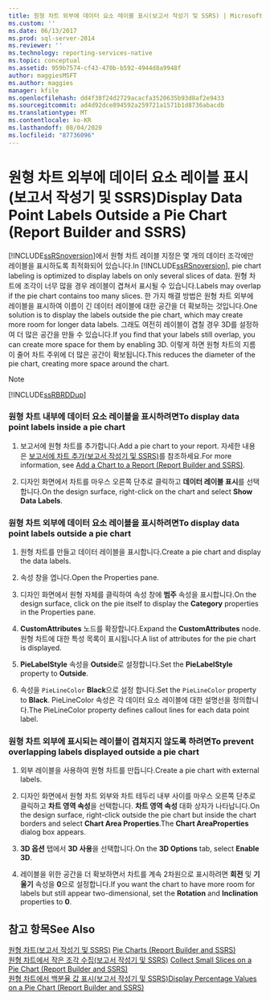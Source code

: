 ```yaml
---
title: 원형 차트 외부에 데이터 요소 레이블 표시(보고서 작성기 및 SSRS) | Microsoft Docs
ms.custom: ''
ms.date: 06/13/2017
ms.prod: sql-server-2014
ms.reviewer: ''
ms.technology: reporting-services-native
ms.topic: conceptual
ms.assetid: 959b7574-cf43-470b-b592-4944d8a9948f
author: maggiesMSFT
ms.author: maggies
manager: kfile
ms.openlocfilehash: dd4f38f24d2729acacfa3520635b93d8af2e9433
ms.sourcegitcommit: ad4d92dce894592a259721a1571b1d8736abacdb
ms.translationtype: MT
ms.contentlocale: ko-KR
ms.lasthandoff: 08/04/2020
ms.locfileid: "87736096"
---
```

# <a name="display-data-point-labels-outside-a-pie-chart-report-builder-and-ssrs"></a><span data-ttu-id="2ca0d-102">원형 차트 외부에 데이터 요소 레이블 표시(보고서 작성기 및 SSRS)</span><span class="sxs-lookup"><span data-stu-id="2ca0d-102">Display Data Point Labels Outside a Pie Chart (Report Builder and SSRS)</span></span>
  <span data-ttu-id="2ca0d-103">[!INCLUDE[ssRSnoversion](../../includes/ssrsnoversion-md.md)]에서 원형 차트 레이블 지정은 몇 개의 데이터 조각에만 레이블을 표시하도록 최적화되어 있습니다.</span><span class="sxs-lookup"><span data-stu-id="2ca0d-103">In [!INCLUDE[ssRSnoversion](../../includes/ssrsnoversion-md.md)], pie chart labeling is optimized to display labels on only several slices of data.</span></span> <span data-ttu-id="2ca0d-104">원형 차트에 조각이 너무 많을 경우 레이블이 겹쳐서 표시될 수 있습니다.</span><span class="sxs-lookup"><span data-stu-id="2ca0d-104">Labels may overlap if the pie chart contains too many slices.</span></span> <span data-ttu-id="2ca0d-105">한 가지 해결 방법은 원형 차트 외부에 레이블을 표시하여 이름이 긴 데이터 레이블에 대한 공간을 더 확보하는 것입니다.</span><span class="sxs-lookup"><span data-stu-id="2ca0d-105">One solution is to display the labels outside the pie chart, which may create more room for longer data labels.</span></span> <span data-ttu-id="2ca0d-106">그래도 여전히 레이블이 겹칠 경우 3D를 설정하여 더 많은 공간을 만들 수 있습니다.</span><span class="sxs-lookup"><span data-stu-id="2ca0d-106">If you find that your labels still overlap, you can create more space for them by enabling 3D.</span></span> <span data-ttu-id="2ca0d-107">이렇게 하면 원형 차트의 지름이 줄어 차트 주위에 더 많은 공간이 확보됩니다.</span><span class="sxs-lookup"><span data-stu-id="2ca0d-107">This reduces the diameter of the pie chart, creating more space around the chart.</span></span>  
  
> [!NOTE]  
>  [!INCLUDE[ssRBRDDup](../../includes/ssrbrddup-md.md)]  
  
### <a name="to-display-data-point-labels-inside-a-pie-chart"></a><span data-ttu-id="2ca0d-108">원형 차트 내부에 데이터 요소 레이블을 표시하려면</span><span class="sxs-lookup"><span data-stu-id="2ca0d-108">To display data point labels inside a pie chart</span></span>  
  
1.  <span data-ttu-id="2ca0d-109">보고서에 원형 차트를 추가합니다.</span><span class="sxs-lookup"><span data-stu-id="2ca0d-109">Add a pie chart to your report.</span></span> <span data-ttu-id="2ca0d-110">자세한 내용은 [보고서에 차트 추가&#40;보고서 작성기 및 SSRS&#41;](add-a-chart-to-a-report-report-builder-and-ssrs.md)를 참조하세요.</span><span class="sxs-lookup"><span data-stu-id="2ca0d-110">For more information, see [Add a Chart to a Report &#40;Report Builder and SSRS&#41;](add-a-chart-to-a-report-report-builder-and-ssrs.md).</span></span>  
  
2.  <span data-ttu-id="2ca0d-111">디자인 화면에서 차트를 마우스 오른쪽 단추로 클릭하고 **데이터 레이블 표시**를 선택합니다.</span><span class="sxs-lookup"><span data-stu-id="2ca0d-111">On the design surface, right-click on the chart and select **Show Data Labels**.</span></span>  
  
### <a name="to-display-data-point-labels-outside-a-pie-chart"></a><span data-ttu-id="2ca0d-112">원형 차트 외부에 데이터 요소 레이블을 표시하려면</span><span class="sxs-lookup"><span data-stu-id="2ca0d-112">To display data point labels outside a pie chart</span></span>  
  
1.  <span data-ttu-id="2ca0d-113">원형 차트를 만들고 데이터 레이블을 표시합니다.</span><span class="sxs-lookup"><span data-stu-id="2ca0d-113">Create a pie chart and display the data labels.</span></span>  
  
2.  <span data-ttu-id="2ca0d-114">속성 창을 엽니다.</span><span class="sxs-lookup"><span data-stu-id="2ca0d-114">Open the Properties pane.</span></span>  
  
3.  <span data-ttu-id="2ca0d-115">디자인 화면에서 원형 자체를 클릭하여 속성 창에 **범주** 속성을 표시합니다.</span><span class="sxs-lookup"><span data-stu-id="2ca0d-115">On the design surface, click on the pie itself to display the **Category** properties in the Properties pane.</span></span>  
  
4.  <span data-ttu-id="2ca0d-116">**CustomAttributes** 노드를 확장합니다.</span><span class="sxs-lookup"><span data-stu-id="2ca0d-116">Expand the **CustomAttributes** node.</span></span> <span data-ttu-id="2ca0d-117">원형 차트에 대한 특성 목록이 표시됩니다.</span><span class="sxs-lookup"><span data-stu-id="2ca0d-117">A list of attributes for the pie chart is displayed.</span></span>  
  
5.  <span data-ttu-id="2ca0d-118">**PieLabelStyle** 속성을 **Outside**로 설정합니다.</span><span class="sxs-lookup"><span data-stu-id="2ca0d-118">Set the **PieLabelStyle** property to **Outside**.</span></span>  
  
6.  <span data-ttu-id="2ca0d-119">속성을 `PieLineColor` **Black**으로 설정 합니다.</span><span class="sxs-lookup"><span data-stu-id="2ca0d-119">Set the `PieLineColor` property to **Black**.</span></span> <span data-ttu-id="2ca0d-120">PieLineColor 속성은 각 데이터 요소 레이블에 대한 설명선을 정의합니다.</span><span class="sxs-lookup"><span data-stu-id="2ca0d-120">The PieLineColor property defines callout lines for each data point label.</span></span>  
  
### <a name="to-prevent-overlapping-labels-displayed-outside-a-pie-chart"></a><span data-ttu-id="2ca0d-121">원형 차트 외부에 표시되는 레이블이 겹쳐지지 않도록 하려면</span><span class="sxs-lookup"><span data-stu-id="2ca0d-121">To prevent overlapping labels displayed outside a pie chart</span></span>  
  
1.  <span data-ttu-id="2ca0d-122">외부 레이블을 사용하여 원형 차트를 만듭니다.</span><span class="sxs-lookup"><span data-stu-id="2ca0d-122">Create a pie chart with external labels.</span></span>  
  
2.  <span data-ttu-id="2ca0d-123">디자인 화면에서 원형 차트 외부와 차트 테두리 내부 사이를 마우스 오른쪽 단추로 클릭하고 **차트 영역 속성**을 선택합니다. **차트 영역 속성** 대화 상자가 나타납니다.</span><span class="sxs-lookup"><span data-stu-id="2ca0d-123">On the design surface, right-click outside the pie chart but inside the chart borders and select **Chart Area Properties**.The **Chart AreaProperties** dialog box appears.</span></span>  
  
3.  <span data-ttu-id="2ca0d-124">**3D 옵션** 탭에서 **3D 사용**을 선택합니다.</span><span class="sxs-lookup"><span data-stu-id="2ca0d-124">On the **3D Options** tab, select **Enable 3D**.</span></span>  
  
4.  <span data-ttu-id="2ca0d-125">레이블을 위한 공간을 더 확보하면서 차트를 계속 2차원으로 표시하려면 **회전** 및 **기울기** 속성을 **0**으로 설정합니다.</span><span class="sxs-lookup"><span data-stu-id="2ca0d-125">If you want the chart to have more room for labels but still appear two-dimensional, set the **Rotation** and **Inclination** properties to **0**.</span></span>  
  
## <a name="see-also"></a><span data-ttu-id="2ca0d-126">참고 항목</span><span class="sxs-lookup"><span data-stu-id="2ca0d-126">See Also</span></span>  
 <span data-ttu-id="2ca0d-127">[원형 차트&#40;보고서 작성기 및 SSRS&#41;](charts-report-builder-and-ssrs.md) </span><span class="sxs-lookup"><span data-stu-id="2ca0d-127">[Pie Charts &#40;Report Builder and SSRS&#41;](charts-report-builder-and-ssrs.md) </span></span>  
 <span data-ttu-id="2ca0d-128">[원형 차트에서 작은 조각 수집&#40;보고서 작성기 및 SSRS&#41;](collect-small-slices-on-a-pie-chart-report-builder-and-ssrs.md) </span><span class="sxs-lookup"><span data-stu-id="2ca0d-128">[Collect Small Slices on a Pie Chart &#40;Report Builder and SSRS&#41;](collect-small-slices-on-a-pie-chart-report-builder-and-ssrs.md) </span></span>  
 [<span data-ttu-id="2ca0d-129">원형 차트에서 백분율 값 표시&#40;보고서 작성기 및 SSRS&#41;</span><span class="sxs-lookup"><span data-stu-id="2ca0d-129">Display Percentage Values on a Pie Chart &#40;Report Builder and SSRS&#41;</span></span>](display-percentage-values-on-a-pie-chart-report-builder-and-ssrs.md)  
  
  

